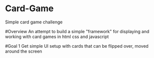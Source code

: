 
# Card-Game
Simple card game challenge

#Overview
An attempt to build a simple "framework" for displaying and working with card games in html css and javascript

#Goal 1
Get simple UI setup with cards that can be flipped over, moved around the screen
